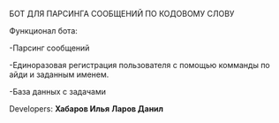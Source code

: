 
БОТ ДЛЯ ПАРСИНГА СООБЩЕНИЙ ПО КОДОВОМУ СЛОВУ

Функционал бота:

-Парсинг сообщений 

-Единоразовая регистрация пользователя с помощью комманды по айди и заданным именем.

-База данных с задачами

Developers:
**Хабаров Илья**
**Ларов Данил**

